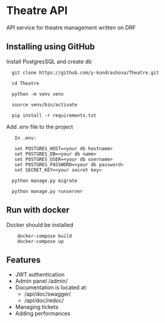 # Theatre API

API service for theatre management written on DRF

## Installing using GitHub

Install PostgresSQL and create db

```shell
  git clone https://github.com/y-kondrashova/Theatre.git
```
```shell
  cd Theatre
```
```shell
  python -m venv venv
```
```shell
  source venv/bin/activate
```
```shell
  pip install -r requirements.txt
```
   Add .env file to the project
```
   In .env:
   
   set POSTGRES_HOST=<your db hostname>
   set POSTGRES_DB=<your db name>
   set POSTGRES_USER=<your db username>
   set POSTGRES_PASSWORD=<your db password>
   set SECRET_KEY=<your secret key>
```

```shell
  python manage.py migrate
```
```shell
  python manage.py runserver
```

## Run with docker

Docker should be installed

```
    docker-compose build
    docker-compose up
```

## Features

 - JWT authentication
 - Admin panel /admin/
 - Documentation is located at:
   - /api/doc/swagger/
   - /api/doc/redoc/
 - Managing tickets
 - Adding performances
